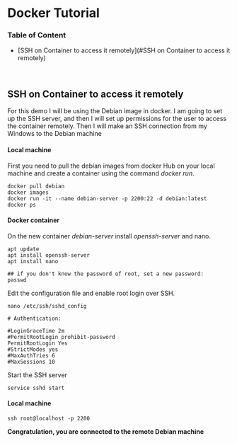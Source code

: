 # Docker Tutorial

### Table of Content
- [SSH on Container to access it remotely](#SSH on Container to access it remotely)

<br />


## SSH on Container to access it remotely

For this demo I will be using the Debian image in docker. I am going to set up the SSH server, and then I will set up 
permissions for the user to access the container remotely. Then I will make an SSH connection from my Windows to the 
Debian machine

#### Local machine 
First you need to pull the debian images from docker Hub on your local machine and create a container using the 
command *docker run*.
```
docker pull debian
docker images
docker run -it --name debian-server -p 2200:22 -d debian:latest
docker ps
```

#### Docker container 
On the new container *debian-server* install *openssh-server* and nano. 
```
apt update
apt install openssh-server
apt install nano

## if you don't know the password of root, set a new password:
passwd
```
Edit the configuration file and enable root login over SSH. 
```
nano /etc/ssh/sshd_config
```
```
# Authentication:

#LoginGraceTime 2m
#PermitRootLogin prohibit-password
PermitRootLogin Yes
#StrictModes yes
#MaxAuthTries 6
#MaxSessions 10
```
Start the SSH server
```
service sshd start
```

#### Local machine

```
ssh root@localhost -p 2200
```
**Congratulation, you are connected to the remote Debian machine**